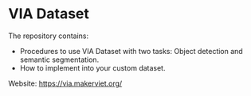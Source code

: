 # VIA Dataset

The repository contains:

* Procedures to use VIA Dataset with two tasks: Object detection and semantic segmentation.
* How to implement into your custom dataset.

Website: https://via.makerviet.org/

